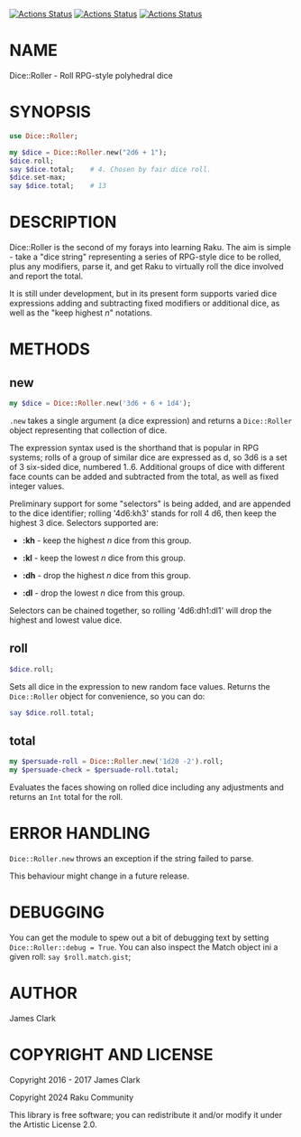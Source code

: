 [![Actions Status](https://github.com/raku-community-modules/Dice-Roller/actions/workflows/linux.yml/badge.svg)](https://github.com/raku-community-modules/Dice-Roller/actions) [![Actions Status](https://github.com/raku-community-modules/Dice-Roller/actions/workflows/macos.yml/badge.svg)](https://github.com/raku-community-modules/Dice-Roller/actions) [![Actions Status](https://github.com/raku-community-modules/Dice-Roller/actions/workflows/windows.yml/badge.svg)](https://github.com/raku-community-modules/Dice-Roller/actions)

NAME
====

Dice::Roller - Roll RPG-style polyhedral dice

SYNOPSIS
========

```raku
use Dice::Roller;

my $dice = Dice::Roller.new("2d6 + 1");
$dice.roll;
say $dice.total;    # 4. Chosen by fair dice roll.
$dice.set-max;
say $dice.total;    # 13
```

DESCRIPTION
===========

Dice::Roller is the second of my forays into learning Raku. The aim is simple - take a "dice string" representing a series of RPG-style dice to be rolled, plus any modifiers, parse it, and get Raku to virtually roll the dice involved and report the total.

It is still under development, but in its present form supports varied dice expressions adding and subtracting fixed modifiers or additional dice, as well as the "keep highest *n*" notations.

METHODS
=======

new
---

```raku
my $dice = Dice::Roller.new('3d6 + 6 + 1d4');
```

`.new` takes a single argument (a dice expression) and returns a `Dice::Roller` object representing that collection of dice.

The expression syntax used is the shorthand that is popular in RPG systems; rolls of a group of similar dice are expressed as <quantity>d<faces>, so 3d6 is a set of 3 six-sided dice, numbered 1..6. Additional groups of dice with different face counts can be added and subtracted from the total, as well as fixed integer values.

Preliminary support for some "selectors" is being added, and are appended to the dice identifier; rolling '4d6:kh3' stands for roll 4 d6, then keep the highest 3 dice. Selectors supported are:

  * **:kh<n>** - keep the highest *n* dice from this group.

  * **:kl<n>** - keep the lowest *n* dice from this group.

  * **:dh<n>** - drop the highest *n* dice from this group.

  * **:dl<n>** - drop the lowest *n* dice from this group.

Selectors can be chained together, so rolling '4d6:dh1:dl1' will drop the highest and lowest value dice.

roll
----

```raku
$dice.roll;
```

Sets all dice in the expression to new random face values. Returns the `Dice::Roller` object for convenience, so you can do:

```raku
say $dice.roll.total;
```

total
-----

```raku
my $persuade-roll = Dice::Roller.new('1d20 -2').roll;
my $persuade-check = $persuade-roll.total;
```

Evaluates the faces showing on rolled dice including any adjustments and returns an `Int` total for the roll.

ERROR HANDLING
==============

`Dice::Roller.new` throws an exception if the string failed to parse.

This behaviour might change in a future release.

DEBUGGING
=========

You can get the module to spew out a bit of debugging text by setting `Dice::Roller::debug = True`. You can also inspect the Match object ini a given roll: `say $roll.match.gist`;

AUTHOR
======

James Clark

COPYRIGHT AND LICENSE
=====================

Copyright 2016 - 2017 James Clark

Copyright 2024 Raku Community

This library is free software; you can redistribute it and/or modify it under the Artistic License 2.0.

